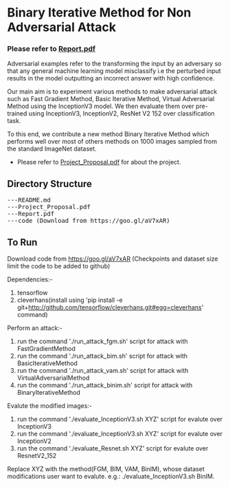 # Binary Iterative Method for Non Adversarial Attack

### Please refer to [Report.pdf](Report.pdf)

Adversarial examples refer to the transforming the input by an adversary so that any general machine learning model
misclassify i.e the perturbed input results in the model outputting an incorrect answer with high confidence.

Our main aim is to experiment various methods to make adversarial attack such as Fast Gradient Method, Basic
Iterative Method, Virtual Adversarial Method using the InceptionV3 model.
We then evaluate them over pre-trained using InceptionV3, InceptionV2, ResNet V2 152 over classification
task.

To this end, we contribute a new method Binary Iterative Method which performs well over most of others methods on 1000 images sampled from the standard ImageNet dataset.

* Please refer to [Project_Proposal.pdf](Project_Proposal.pdf) for about the project.

Directory Structure
-------------------
<pre>
---README.md
---Project_Proposal.pdf
---Report.pdf
---code (Download from https://goo.gl/aV7xAR)
</pre>


To Run
------

Download code from https://goo.gl/aV7xAR (Checkpoints and dataset size limit the code to be added to github)


Dependencies:-
1. tensorflow
2. cleverhans(install using 'pip install -e git+http://github.com/tensorflow/cleverhans.git#egg=cleverhans' command)

Perform an attack:-
1. run the command './run_attack_fgm.sh' script for attack with FastGradientMethod
2. run the command './run_attack_bim.sh' script for attack with BasicIterativeMethod
3. run the command './run_attack_vam.sh' script for attack with VirtualAdversarialMethod
4. run the command './run_attack_binim.sh' script for attack with BinaryIterativeMethod

Evalute the modified images:-
1. run the command './evaluate_InceptionV3.sh XYZ' script for evalute over InceptionV3 
2. run the command './evaluate_InceptionV3.sh XYZ' script for evalute over InceptionV2
3. run the command './evaluate_Resnet.sh XYZ' script for evalute over ResnetV2_152 

Replace XYZ with the method(FGM, BIM, VAM, BinIM), whose dataset modifications user want to evalute.
e.g.: ./evaluate_InceptionV3.sh BinIM.
